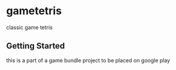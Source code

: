 # gametetris

classic game tetris

## Getting Started

this is a part of a game bundle project to be placed on google play
